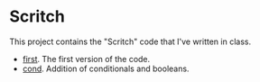 # Scritch

This project contains the "Scritch" code that I've written in class.

* [first](first/Scritch.java). The first version of the code.
* [cond](cond/Scritch.java). Addition of conditionals and booleans.


